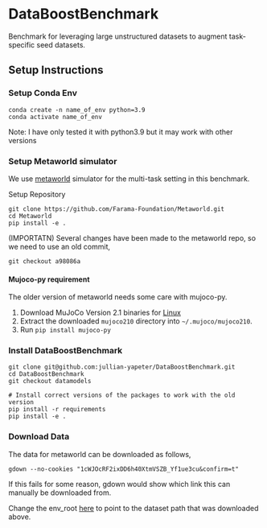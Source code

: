 # DataBoostBenchmark
Benchmark for leveraging large unstructured datasets to augment task-specific seed datasets.

## Setup Instructions

### Setup Conda Env
```
conda create -n name_of_env python=3.9
conda activate name_of_env
```
Note: I have only tested it with python3.9 but it may work with other versions

### Setup Metaworld simulator
We use [metaworld](https://github.com/Farama-Foundation/Metaworld) simulator for the multi-task setting in this benchmark.

Setup Repository
```
git clone https://github.com/Farama-Foundation/Metaworld.git
cd Metaworld
pip install -e .
```

(IMPORTATN) Several changes have been made to the metaworld repo, so we need to use an old commit,
```
git checkout a98086a
```

#### Mujoco-py requirement
The older version of metaworld needs some care with mujoco-py.

1. Download MuJoCo Version 2.1 binaries for [Linux](https://mujoco.org/download/mujoco210-linux-x86_64.tar.gz)
2. Extract the downloaded ```mujoco210``` directory into ```~/.mujoco/mujoco210```.
3. Run ```pip install mujoco-py``` 

### Install DataBoostBenchmark
```
git clone git@github.com:jullian-yapeter/DataBoostBenchmark.git
cd DataBoostBenchmark
git checkout datamodels

# Install correct versions of the packages to work with the old version
pip install -r requirements 
pip install -e .
```

### Download Data
The data for metaworld can be downloaded as follows,
```
gdown --no-cookies "1cWJOcRF2ixDD6h40XtmVSZB_Yf1ue3cu&confirm=t"
```
If this fails for some reason, gdown would show which link this can manually be downloaded from.

Change the env_root [here](https://github.com/jullian-yapeter/DataBoostBenchmark/blob/cd20e0aa2e85e7c6870fcc88ee529df4bd0e3ec2/databoost/envs/metaworld/config.py#L11) to point to the dataset path that was downloaded above. 
